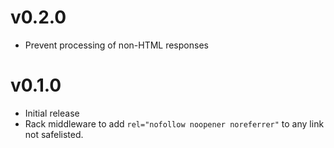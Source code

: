 v0.2.0
======

* Prevent processing of non-HTML responses

v0.1.0
======

* Initial release
* Rack middleware to add `rel="nofollow noopener noreferrer"` to any link not safelisted.

